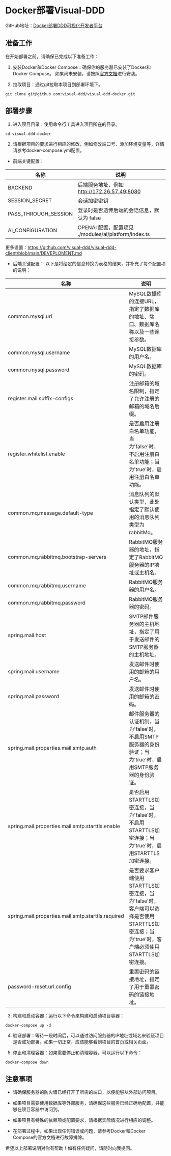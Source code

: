 # Docker部署Visual-DDD

GitHub地址：[Docker部署DDD可视化开发者平台](https://github.com/visual-ddd/visual-ddd-docker)

## 准备工作

在开始部署之前，请确保已完成以下准备工作：

1. 安装Docker和Docker Compose：确保你的服务器已安装了Docker和Docker Compose。
   如果尚未安装，请按照[官方文档](https://docs.docker.com/engine/install/centos/)进行安装。

2. 拉取项目：通过git拉取本项目到部署环境下。
```shell
git clone git@github.com:visual-ddd/visual-ddd-docker.git
```

## 部署步骤

1. 进入项目目录：使用命令行工具进入项目所在的目录。

``` shell
cd visual-ddd-docker
```

2. 请根据项目的要求进行相应的修改，例如修改端口号、添加环境变量等，详情请参考docker-compose.yml配置。

- 前端关键配置：

| 名称                   | 说明                                            |
|----------------------|-----------------------------------------------|
| BACKEND              | 后端服务地址，例如 http://172.26.57.49:8080            |
| SESSION_SECRET       | 会话加密密钥                                        |
| PASS_THROUGH_SESSION | 登录时是否透传后端的会话信息，默认为 false                      |
| AI_CONFIGURATION     | OPENAI 配置，配置项见 ./modules/ai/platform/index.ts |

更多设置：https://github.com/visual-ddd/visual-ddd-client/blob/main/DEVEPLOMENT.md

- 后端关键配置：
  以下是将给定的信息转换为表格的结果，并补充了每个配置项的说明：

| 名称                                                 | 说明                                                                                      |
|----------------------------------------------------|-----------------------------------------------------------------------------------------|
| common.mysql.url                                   | MySQL数据库的连接URL，指定了数据库的地址、端口、数据库名称以及一些连接参数。                                              |
| common.mysql.username                              | MySQL数据库的用户名。                                                                           |
| common.mysql.password                              | MySQL数据库的密码。                                                                            |
| register.mail.suffix-configs                       | 注册邮箱的域名限制，指定了允许注册的邮箱的域名后缀。                                                              |
| register.whitelist.enable                          | 是否启用注册白名单功能，当为'false'时，不启用注册白名单功能；当为'true'时，启用注册白名单功能。                                  |
| common.mq.message.default-type                     | 消息队列的默认类型，此处指定了默认使用的消息队列类型为rabbitMq。                                                    |
| common.mq.rabbitmq.bootstrap-servers               | RabbitMQ服务器的地址，指定了RabbitMQ服务器的IP地址或主机名。                                                 |
| common.mq.rabbitmq.username                        | RabbitMQ服务器的用户名。                                                                        |
| common.mq.rabbitmq.password                        | RabbitMQ服务器的密码。                                                                         |
| spring.mail.host                                   | SMTP邮件服务器的主机地址，指定了用于发送邮件的SMTP服务器的主机地址。                                                  |
| spring.mail.username                               | 发送邮件时使用的邮箱的用户名。                                                                         |
| spring.mail.password                               | 发送邮件时使用的邮箱的密码。                                                                          |
| spring.mail.properties.mail.smtp.auth              | 邮件服务器的认证机制，当为'false'时，不启用SMTP服务器的身份验证；当为'true'时，启用SMTP服务器的身份验证。                         |
| spring.mail.properties.mail.smtp.starttls.enable   | 是否启用STARTTLS加密连接，当为'false'时，不启用STARTTLS加密连接；当为'true'时，启用STARTTLS加密连接。                   |
| spring.mail.properties.mail.smtp.starttls.required | 是否要求客户端使用STARTTLS加密连接，当为'false'时，客户端可以选择是否使用STARTTLS加密连接；当为'true'时，客户端必须使用STARTTLS加密连接。 |
| password-reset.url.config                          | 重置密码的链接地址，指定了用于重置密码的链接地址。                                                               |

3. 构建和启动容器：运行以下命令来构建和启动项目容器：

```shell
docker-compose up -d
```

4. 验证部署：等待一段时间后，可以通过访问服务器的IP地址或域名来验证项目是否成功部署。如果一切正常，应该能够看到项目的首页或相关页面。

5. 停止和清理容器：如果需要停止和清理容器，可以运行以下命令：

```shell
docker-compose down
```

## 注意事项

- 请确保服务器的防火墙已经打开了所需的端口，以便能够从外部访问项目。

- 如果项目需要使用数据库等外部服务，请确保这些服务已经正确地配置，并能够在项目容器中访问到。

- 如果项目有特殊的依赖项或配置要求，请根据实际情况进行相应的调整。

- 在部署过程中，如果出现任何错误或问题，请参考Docker和Docker Compose的官方文档进行故障排除。

希望以上部署说明对你有帮助！如有任何疑问，请随时向我提问。
